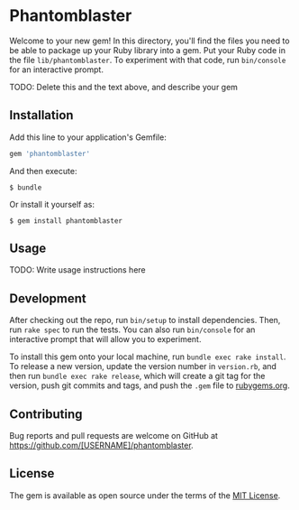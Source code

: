 # Phantomblaster

Welcome to your new gem! In this directory, you'll find the files you need to be able to package up your Ruby library into a gem. Put your Ruby code in the file `lib/phantomblaster`. To experiment with that code, run `bin/console` for an interactive prompt.

TODO: Delete this and the text above, and describe your gem

## Installation

Add this line to your application's Gemfile:

```ruby
gem 'phantomblaster'
```

And then execute:

    $ bundle

Or install it yourself as:

    $ gem install phantomblaster

## Usage

TODO: Write usage instructions here

## Development

After checking out the repo, run `bin/setup` to install dependencies. Then, run `rake spec` to run the tests. You can also run `bin/console` for an interactive prompt that will allow you to experiment.

To install this gem onto your local machine, run `bundle exec rake install`. To release a new version, update the version number in `version.rb`, and then run `bundle exec rake release`, which will create a git tag for the version, push git commits and tags, and push the `.gem` file to [rubygems.org](https://rubygems.org).

## Contributing

Bug reports and pull requests are welcome on GitHub at https://github.com/[USERNAME]/phantomblaster.

## License

The gem is available as open source under the terms of the [MIT License](http://opensource.org/licenses/MIT).
